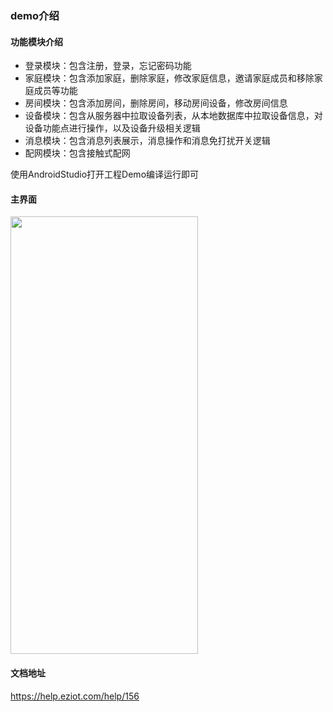 ### demo介绍

#### 功能模块介绍

  * 登录模块：包含注册，登录，忘记密码功能
  * 家庭模块：包含添加家庭，删除家庭，修改家庭信息，邀请家庭成员和移除家庭成员等功能
  * 房间模块：包含添加房间，删除房间，移动房间设备，修改房间信息
  * 设备模块：包含从服务器中拉取设备列表，从本地数据库中拉取设备信息，对设备功能点进行操作，以及设备升级相关逻辑
  * 消息模块：包含消息列表展示，消息操作和消息免打扰开关逻辑
  * 配网模块：包含接触式配网




使用AndroidStudio打开工程Demo编译运行即可

#### 主界面

<img src="https://resource.eziot.com/group1/M00/00/80/CtwQE2GUrHGACi31AADA2nZ-90k543.jpg" width = "300px" height = "700px"  />

#### 文档地址
https://help.eziot.com/help/156